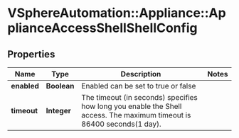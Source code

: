 # VSphereAutomation::Appliance::ApplianceAccessShellShellConfig

## Properties
Name | Type | Description | Notes
------------ | ------------- | ------------- | -------------
**enabled** | **Boolean** | Enabled can be set to true or false | 
**timeout** | **Integer** | The timeout (in seconds) specifies how long you enable the Shell access. The maximum timeout is 86400 seconds(1 day). | 


